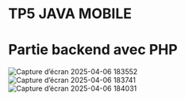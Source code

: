 # TP5 JAVA MOBILE
  # Partie backend avec PHP
  ![Capture d’écran 2025-04-06 183552](https://github.com/user-attachments/assets/3ac165ff-0ebc-43cf-9cb0-44d90dc8d350)
  ![Capture d’écran 2025-04-06 183741](https://github.com/user-attachments/assets/9a478adb-96ed-4ce4-b572-9498b1ba190d)
  ![Capture d’écran 2025-04-06 184031](https://github.com/user-attachments/assets/d3828bc8-c9f3-4ae2-abea-4e836034f216)
